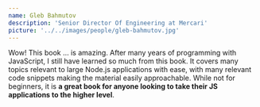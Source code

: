 ```yaml
---
name: Gleb Bahmutov
description: 'Senior Director Of Engineering at Mercari'
picture: '../../images/people/gleb-bahmutov.jpg'
---
```


Wow! This book ... is amazing. After many years of programming with JavaScript, I still have learned so much from this book. It covers many topics relevant to large Node.js applications with ease, with many relevant code snippets making the material easily approachable. While not for beginners, it is **a great book for anyone looking to take their JS applications to the higher level**.
